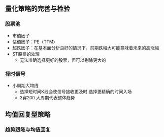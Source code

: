 ## 量化策略的完善与检验
### 股票池
- 市值因子
- 估值因子：PE（TTM）
- 超跌因子：在基本面分析良好的情况下，前期跌幅大可能意味着未来的高涨幅
- ST股票的处理
  - 无法准确选择更好的股票，但可以剔除更大的
### 择时信号
- 小周期大均线
  - 选择短时间K线会使信号接收更及时 选择更精确的时间入场
  - 3穿200 大周期代表整体趋势
## 均值回复型策略
### 趋势跟随与均值回复

